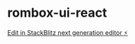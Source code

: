 # rombox-ui-react

[Edit in StackBlitz next generation editor ⚡️](https://stackblitz.com/~/github.com/akinozgen/rombox-ui-react)
